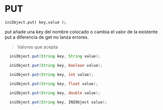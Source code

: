 # PUT
  `iniObject.put( key,value );`

put añade una key del nombre colocado o cambia el valor de la existente 
put a diferencia de get no lanza errores.

> Valores que acepta
   ```java
     iniObject.put(String key, String value);

     iniObject.put(String key, boolean value);

     iniObject.put(String key, int value);

     iniObject.put(String key, float value);
     
     iniObject.put(String key, double value);

     iniObject.put(String key, INIObject value);

   ```

